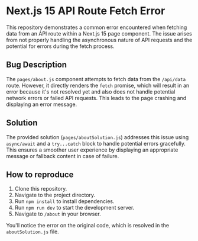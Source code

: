# Next.js 15 API Route Fetch Error

This repository demonstrates a common error encountered when fetching data from an API route within a Next.js 15 page component. The issue arises from not properly handling the asynchronous nature of API requests and the potential for errors during the fetch process.

## Bug Description

The `pages/about.js` component attempts to fetch data from the `/api/data` route.  However, it directly renders the `fetch` promise, which will result in an error because it's not resolved yet and also does not handle potential network errors or failed API requests.  This leads to the page crashing and displaying an error message.

## Solution

The provided solution (`pages/aboutSolution.js`) addresses this issue using `async/await` and a `try...catch` block to handle potential errors gracefully. This ensures a smoother user experience by displaying an appropriate message or fallback content in case of failure.

## How to reproduce

1. Clone this repository.
2. Navigate to the project directory.
3. Run `npm install` to install dependencies.
4. Run `npm run dev` to start the development server.
5. Navigate to `/about` in your browser.

You'll notice the error on the original code, which is resolved in the `aboutSolution.js` file.